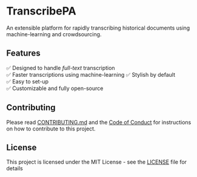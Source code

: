 # TranscribePA
An extensible platform for rapidly transcribing historical documents using machine-learning and crowdsourcing.

## Features

✅ Designed to handle *full-text* transcription  
✅ Faster transcriptions using machine-learning
✅ Stylish by default  
✅ Easy to set-up  
✅ Customizable and fully open-source  

## Contributing

Please read [CONTRIBUTING.md](CONTRIBUTING.md) and the [Code of Conduct](CODE_OF_CONDUCT.md) for instructions on how to contribute to this project.

## License

This project is licensed under the MIT License - see the [LICENSE](LICENSE) file for details
